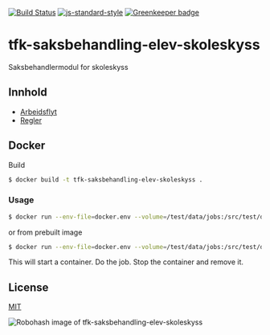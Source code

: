 [![Build Status](https://travis-ci.org/telemark/tfk-saksbehandling-elev-skoleskyss.svg?branch=master)](https://travis-ci.org/telemark/tfk-saksbehandling-elev-skoleskyss)
[![js-standard-style](https://img.shields.io/badge/code%20style-standard-brightgreen.svg?style=flat)](https://github.com/feross/standard)
[![Greenkeeper badge](https://badges.greenkeeper.io/telemark/tfk-saksbehandling-elev-skoleskyss.svg)](https://greenkeeper.io/)

# tfk-saksbehandling-elev-skoleskyss

Saksbehandlermodul for skoleskyss

## Innhold

- [Arbeidsflyt](docs/flow.md)
- [Regler](docs/rules.md)

## Docker

Build

```sh
$ docker build -t tfk-saksbehandling-elev-skoleskyss .
```

### Usage

```sh
$ docker run --env-file=docker.env --volume=/test/data/jobs:/src/test/data/jobs --rm tfk-saksbehandling-elev-skoleskyss
```

or from prebuilt image

```sh
$ docker run --env-file=docker.env --volume=/test/data/jobs:/src/test/data/jobs --rm telemark/tfk-saksbehandling-elev-skoleskyss
```

This will start a container. Do the job. Stop the container and remove it.

## License

[MIT](LICENSE)

![Robohash image of tfk-saksbehandling-elev-skoleskyss](https://robots.kebabstudios.party/tfk-saksbehandling-elev-skoleskyss.png "Robohash image of tfk-saksbehandling-elev-skoleskyss")